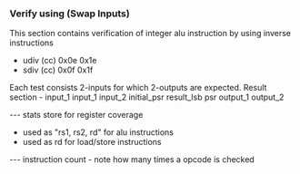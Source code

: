 ### Verify using (Swap Inputs)

This section contains verification of integer alu instruction by using inverse instructions

- udiv (cc) 0x0e 0x1e
- sdiv (cc) 0x0f 0x1f



Each test consists 2-inputs for which 2-outputs are expected.
Result section - input_1 input_1 input_2 initial_psr result_lsb psr output_1 output_2 


--- stats store for register coverage
 - used as "rs1, rs2, rd" for alu instructions
 - used as rd for load/store instructions

--- instruction count - note how many times a opcode is checked 
